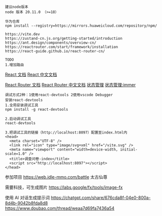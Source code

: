 ```
建议node版本
node 版本 20.11.0 （>=18）

华为仓库
npm install --registry=https://mirrors.huaweicloud.com/repository/npm/

https://vite.dev
https://zustand-cn.js.org/getting-started/introduction
https://ant.design/components/overview-cn/
https://reactrouter.com/start/framework/installation
https://react-guide.github.io/react-router-cn/

TODO
1.增加路由
```

[React 文档](https://react.dev)
[React 中文文档](https://zh-hans.react.dev/learn)

[React Router 文档](https://reactrouter.com/)
[React Router 中文文档](https://gongph.github.io/react-router7-doc/home/)
[状态管理](https://zustand-cn.js.org/)
[状态管理:immer](https://immerjs.github.io/immer/zh-CN/)

```
调试方式2种：1使用react-devtools 2使用vscode Debugger
安装react-devtools
1.全局安装调试工具
npm install -g react-devtools

2.启动调试工具
react-devtools

3.把调试工具的链接（http://localhost:8097）配置至index.html内
<head>
  <meta charset="UTF-8" />
  <link rel="icon" type="image/svg+xml" href="/vite.svg" />
  <meta name="viewport" content="width=device-width, initial-scale=1.0" />
  <title>调查问卷-index</title>
  <script src="http://localhost:8097"></script>
</head>
```

参加项目
https://web.idle-mmo.com/battle
太古仙尊

需要科技，可生成图片
https://labs.google/fx/tools/image-fx

使用 AI 对话生成提示词
https://chatgpt.com/share/676cda8f-04e0-800a-8d4b-9042b8fda8d8
https://www.doubao.com/thread/weaa7d69fa7436a54
